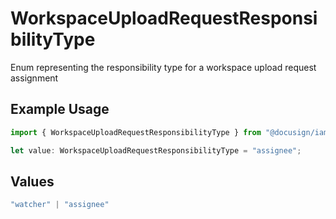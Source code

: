 # WorkspaceUploadRequestResponsibilityType

Enum representing the responsibility type for a workspace upload request assignment

## Example Usage

```typescript
import { WorkspaceUploadRequestResponsibilityType } from "@docusign/iam-sdk/models/components";

let value: WorkspaceUploadRequestResponsibilityType = "assignee";
```

## Values

```typescript
"watcher" | "assignee"
```